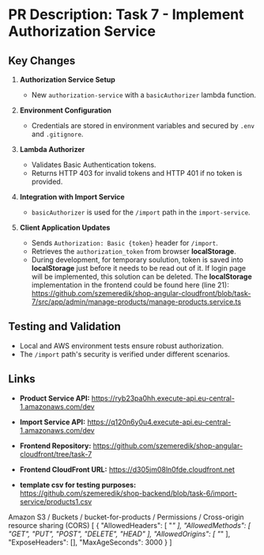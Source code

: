 # PR Description: Task 7 - Implement Authorization Service

## Key Changes

1. **Authorization Service Setup**

   - New `authorization-service` with a `basicAuthorizer` lambda function.

2. **Environment Configuration**

   - Credentials are stored in environment variables and secured by `.env` and `.gitignore`.

3. **Lambda Authorizer**

   - Validates Basic Authentication tokens.
   - Returns HTTP 403 for invalid tokens and HTTP 401 if no token is provided.

4. **Integration with Import Service**

   - `basicAuthorizer` is used for the `/import` path in the `import-service`.

5. **Client Application Updates**
   - Sends `Authorization: Basic {token}` header for `/import`.
   - Retrieves the `authorization_token` from browser **localStorage**.
   - During development, for temporary soulution, token is saved into **localStorage** just before it needs to be read out of it. If login page will be implemented, this solution can be deleted. The **localStorage** implementation in the frontend could be found here (line 21):
     https://github.com/szemeredik/shop-angular-cloudfront/blob/task-7/src/app/admin/manage-products/manage-products.service.ts

## Testing and Validation

- Local and AWS environment tests ensure robust authorization.
- The `/import` path's security is verified under different scenarios.

## Links

- **Product Service API:** https://ryb23pa0hh.execute-api.eu-central-1.amazonaws.com/dev
- **Import Service API:** https://q120n6y0u4.execute-api.eu-central-1.amazonaws.com/dev

- **Frontend Repository:** https://github.com/szemeredik/shop-angular-cloudfront/tree/task-7
- **Frontend CloudFront URL:** https://d305jm08ln0fde.cloudfront.net

- **template csv for testing purposes:** https://github.com/szemeredik/shop-backend/blob/task-6/import-service/products1.csv

Amazon S3 / Buckets / bucket-for-products / Permissions / Cross-origin resource sharing (CORS)
[
{
"AllowedHeaders": [
"*"
],
"AllowedMethods": [
"GET",
"PUT",
"POST",
"DELETE",
"HEAD"
],
"AllowedOrigins": [
"*"
],
"ExposeHeaders": [],
"MaxAgeSeconds": 3000
}
]
